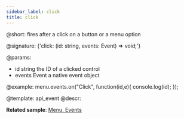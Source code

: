 ```yaml
---
sidebar_label: click
title: click
---          
```


@short: fires after a click on a button or a menu option

@signature: {'click: (id: string, events: Event) => void;'}

@params:
- id 		string		the ID of a clicked control
- events	Event		a native event object


@example:
menu.events.on("Click", function(id,e){
    console.log(id);
});


@template: api_event
@descr:

**Related sample**: [Menu. Events](https://snippet.dhtmlx.com/yjt39a4k)

